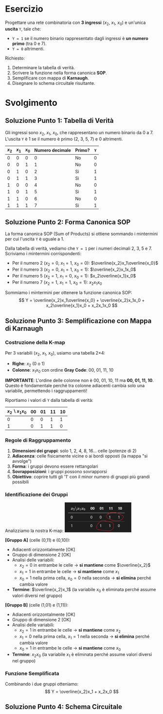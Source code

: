# Esercizio

Progettare una rete combinatoria con **3 ingressi** ($x_2$, $x_1$, $x_0$) e un'unica **uscita** `Y`, tale che:

- `Y = 1` se il numero binario rappresentato dagli ingressi è **un numero primo** (tra 0 e 7).
- `Y = 0` altrimenti.

Richiesto:
1. Determinare la tabella di verità.
2. Scrivere la funzione nella forma canonica **SOP**.
3. Semplificare con mappa di **Karnaugh**.
4. Disegnare lo schema circuitale risultante.

# Svolgimento

## Soluzione Punto 1: Tabella di Verità

Gli ingressi sono $x_2$, $x_1$, $x_0$, che rappresentano un numero binario da 0 a 7. L'uscita `Y` è 1 se il numero è primo (2, 3, 5, 7) e 0 altrimenti.

| $x_2$ | $x_1$ | $x_0$ | Numero decimale | Primo? | `Y` |
|-------|-------|-------|-----------------|--------|-----|
|   0   |   0   |   0   |        0        |   No   |  0  |
|   0   |   0   |   1   |        1        |   No   |  0  |
|   0   |   1   |   0   |        2        |   Sì   |  1  |
|   0   |   1   |   1   |        3        |   Sì   |  1  |
|   1   |   0   |   0   |        4        |   No   |  0  |
|   1   |   0   |   1   |        5        |   Sì   |  1  |
|   1   |   1   |   0   |        6        |   No   |  0  |
|   1   |   1   |   1   |        7        |   Sì   |  1  |

## Soluzione Punto 2: Forma Canonica SOP

La forma canonica SOP (Sum of Products) si ottiene sommando i mintermini per cui l'uscita `Y` è uguale a 1. 

Dalla tabella di verità, vediamo che `Y = 1` per i numeri decimali 2, 3, 5 e 7. Scriviamo i mintermini corrispondenti:

- Per il numero 2 ($x_2=0$, $x_1=1$, $x_0=0$): $\overline{x_2}x_1\overline{x_0}$
- Per il numero 3 ($x_2=0$, $x_1=1$, $x_0=1$): $\overline{x_2}x_1x_0$
- Per il numero 5 ($x_2=1$, $x_1=0$, $x_0=1$): $x_2\overline{x_1}x_0$
- Per il numero 7 ($x_2=1$, $x_1=1$, $x_0=1$): $x_2x_1x_0$

Sommiamo i mintermini per ottenere la funzione canonica SOP:
$$
Y = \overline{x_2}x_1\overline{x_0} + \overline{x_2}x_1x_0 + x_2\overline{x_1}x_0 + x_2x_1x_0
$$

## Soluzione Punto 3: Semplificazione con Mappa di Karnaugh

### Costruzione della K-map

Per 3 variabili ($x_2$, $x_1$, $x_0$), usiamo una tabella 2×4:
- **Righe**: $x_2$ (0 o 1)
- **Colonne**: $x_1x_0$ con ordine **Gray Code**: 00, 01, 11, 10

**IMPORTANTE**: L'ordine delle colonne non è 00, 01, 10, 11 ma **00, 01, 11, 10**. Questo è fondamentale perché tra colonne adiacenti cambia solo una variabile, permettendo i raggruppamenti!

Riportiamo i valori di `Y` dalla tabella di verità:

| $x_2 \backslash x_1x_0$ | 00  | 01  | 11  | 10  |
|--------------------------|------|------|------|------|
| 0                        |  0   |  0   |  1   |  1   |
| 1                        |  0   |  1   |  1   |  0   |


### Regole di Raggruppamento

1. **Dimensioni dei gruppi**: solo 1, 2, 4, 8, 16... celle (potenze di 2)
2. **Adiacenza**: celle fisicamente vicine o ai bordi opposti (la mappa "si avvolge")
3. **Forma**: i gruppi devono essere rettangolari
4. **Sovrapposizioni**: i gruppi possono sovrapporsi
5. **Obiettivo**: coprire tutti gli '1' con il minor numero di gruppi più grandi possibili

### Identificazione dei Gruppi

Analizziamo la nostra K-map:
![Identificazione dei Gruppi](esercizio-1-numeri-primi-gruppi-kmap.png)

**[Gruppo A]** (celle (0,11) e (0,10)):
- Adiacenti orizzontalmente [OK]
- Gruppo di dimensione 2 [OK]
- Analisi delle variabili:
  - $x_2 = 0$ in entrambe le celle → **si mantiene** come $\overline{x_2}$
  - $x_1 = 1$ in entrambe le celle → **si mantiene** come $x_1$
  - $x_0 = 1$ nella prima cella, $x_0 = 0$ nella seconda → **si elimina** perché cambia valore
- **Termine**: $\overline{x_2}x_1$ (la variabile $x_0$ è eliminata perché assume valori diversi nel gruppo)

**[Gruppo B]** (celle (1,01) e (1,11)):
- Adiacenti orizzontalmente [OK]
- Gruppo di dimensione 2 [OK]
- Analisi delle variabili:
  - $x_2 = 1$ in entrambe le celle → **si mantiene** come $x_2$
  - $x_1 = 0$ nella prima cella, $x_1 = 1$ nella seconda → **si elimina** perché cambia valore
  - $x_0 = 1$ in entrambe le celle → **si mantiene** come $x_0$
- **Termine**: $x_2x_0$ (la variabile $x_1$ è eliminata perché assume valori diversi nel gruppo)

### Funzione Semplificata

Combinando i due gruppi otteniamo:
$$
Y = \overline{x_2}x_1 + x_2x_0
$$

## Soluzione Punto 4: Schema Circuitale
